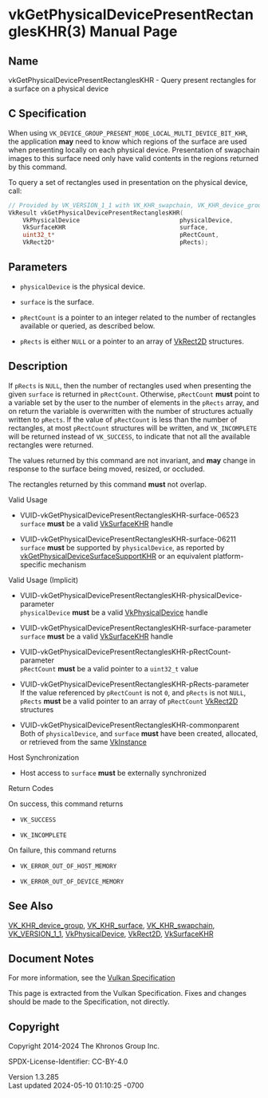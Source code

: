 # vkGetPhysicalDevicePresentRectanglesKHR(3) Manual Page

## Name

vkGetPhysicalDevicePresentRectanglesKHR - Query present rectangles for a
surface on a physical device



## <a href="#_c_specification" class="anchor"></a>C Specification

When using `VK_DEVICE_GROUP_PRESENT_MODE_LOCAL_MULTI_DEVICE_BIT_KHR`,
the application **may** need to know which regions of the surface are
used when presenting locally on each physical device. Presentation of
swapchain images to this surface need only have valid contents in the
regions returned by this command.

To query a set of rectangles used in presentation on the physical
device, call:

``` c
// Provided by VK_VERSION_1_1 with VK_KHR_swapchain, VK_KHR_device_group with VK_KHR_surface
VkResult vkGetPhysicalDevicePresentRectanglesKHR(
    VkPhysicalDevice                            physicalDevice,
    VkSurfaceKHR                                surface,
    uint32_t*                                   pRectCount,
    VkRect2D*                                   pRects);
```

## <a href="#_parameters" class="anchor"></a>Parameters

- `physicalDevice` is the physical device.

- `surface` is the surface.

- `pRectCount` is a pointer to an integer related to the number of
  rectangles available or queried, as described below.

- `pRects` is either `NULL` or a pointer to an array of
  [VkRect2D](https://registry.khronos.org/vulkan/specs/1.3-extensions/man/html/VkRect2D.html) structures.

## <a href="#_description" class="anchor"></a>Description

If `pRects` is `NULL`, then the number of rectangles used when
presenting the given `surface` is returned in `pRectCount`. Otherwise,
`pRectCount` **must** point to a variable set by the user to the number
of elements in the `pRects` array, and on return the variable is
overwritten with the number of structures actually written to `pRects`.
If the value of `pRectCount` is less than the number of rectangles, at
most `pRectCount` structures will be written, and `VK_INCOMPLETE` will
be returned instead of `VK_SUCCESS`, to indicate that not all the
available rectangles were returned.

The values returned by this command are not invariant, and **may**
change in response to the surface being moved, resized, or occluded.

The rectangles returned by this command **must** not overlap.

Valid Usage

- <a href="#VUID-vkGetPhysicalDevicePresentRectanglesKHR-surface-06523"
  id="VUID-vkGetPhysicalDevicePresentRectanglesKHR-surface-06523"></a>
  VUID-vkGetPhysicalDevicePresentRectanglesKHR-surface-06523  
  `surface` **must** be a valid [VkSurfaceKHR](https://registry.khronos.org/vulkan/specs/1.3-extensions/man/html/VkSurfaceKHR.html) handle

- <a href="#VUID-vkGetPhysicalDevicePresentRectanglesKHR-surface-06211"
  id="VUID-vkGetPhysicalDevicePresentRectanglesKHR-surface-06211"></a>
  VUID-vkGetPhysicalDevicePresentRectanglesKHR-surface-06211  
  `surface` **must** be supported by `physicalDevice`, as reported by
  [vkGetPhysicalDeviceSurfaceSupportKHR](https://registry.khronos.org/vulkan/specs/1.3-extensions/man/html/vkGetPhysicalDeviceSurfaceSupportKHR.html)
  or an equivalent platform-specific mechanism

Valid Usage (Implicit)

- <a
  href="#VUID-vkGetPhysicalDevicePresentRectanglesKHR-physicalDevice-parameter"
  id="VUID-vkGetPhysicalDevicePresentRectanglesKHR-physicalDevice-parameter"></a>
  VUID-vkGetPhysicalDevicePresentRectanglesKHR-physicalDevice-parameter  
  `physicalDevice` **must** be a valid
  [VkPhysicalDevice](https://registry.khronos.org/vulkan/specs/1.3-extensions/man/html/VkPhysicalDevice.html) handle

- <a
  href="#VUID-vkGetPhysicalDevicePresentRectanglesKHR-surface-parameter"
  id="VUID-vkGetPhysicalDevicePresentRectanglesKHR-surface-parameter"></a>
  VUID-vkGetPhysicalDevicePresentRectanglesKHR-surface-parameter  
  `surface` **must** be a valid [VkSurfaceKHR](https://registry.khronos.org/vulkan/specs/1.3-extensions/man/html/VkSurfaceKHR.html) handle

- <a
  href="#VUID-vkGetPhysicalDevicePresentRectanglesKHR-pRectCount-parameter"
  id="VUID-vkGetPhysicalDevicePresentRectanglesKHR-pRectCount-parameter"></a>
  VUID-vkGetPhysicalDevicePresentRectanglesKHR-pRectCount-parameter  
  `pRectCount` **must** be a valid pointer to a `uint32_t` value

- <a href="#VUID-vkGetPhysicalDevicePresentRectanglesKHR-pRects-parameter"
  id="VUID-vkGetPhysicalDevicePresentRectanglesKHR-pRects-parameter"></a>
  VUID-vkGetPhysicalDevicePresentRectanglesKHR-pRects-parameter  
  If the value referenced by `pRectCount` is not `0`, and `pRects` is
  not `NULL`, `pRects` **must** be a valid pointer to an array of
  `pRectCount` [VkRect2D](https://registry.khronos.org/vulkan/specs/1.3-extensions/man/html/VkRect2D.html) structures

- <a href="#VUID-vkGetPhysicalDevicePresentRectanglesKHR-commonparent"
  id="VUID-vkGetPhysicalDevicePresentRectanglesKHR-commonparent"></a>
  VUID-vkGetPhysicalDevicePresentRectanglesKHR-commonparent  
  Both of `physicalDevice`, and `surface` **must** have been created,
  allocated, or retrieved from the same [VkInstance](https://registry.khronos.org/vulkan/specs/1.3-extensions/man/html/VkInstance.html)

Host Synchronization

- Host access to `surface` **must** be externally synchronized

Return Codes

On success, this command returns  
- `VK_SUCCESS`

- `VK_INCOMPLETE`

On failure, this command returns  
- `VK_ERROR_OUT_OF_HOST_MEMORY`

- `VK_ERROR_OUT_OF_DEVICE_MEMORY`

## <a href="#_see_also" class="anchor"></a>See Also

[VK_KHR_device_group](https://registry.khronos.org/vulkan/specs/1.3-extensions/man/html/VK_KHR_device_group.html),
[VK_KHR_surface](https://registry.khronos.org/vulkan/specs/1.3-extensions/man/html/VK_KHR_surface.html),
[VK_KHR_swapchain](https://registry.khronos.org/vulkan/specs/1.3-extensions/man/html/VK_KHR_swapchain.html),
[VK_VERSION_1_1](https://registry.khronos.org/vulkan/specs/1.3-extensions/man/html/VK_VERSION_1_1.html),
[VkPhysicalDevice](https://registry.khronos.org/vulkan/specs/1.3-extensions/man/html/VkPhysicalDevice.html), [VkRect2D](https://registry.khronos.org/vulkan/specs/1.3-extensions/man/html/VkRect2D.html),
[VkSurfaceKHR](https://registry.khronos.org/vulkan/specs/1.3-extensions/man/html/VkSurfaceKHR.html)

## <a href="#_document_notes" class="anchor"></a>Document Notes

For more information, see the <a
href="https://registry.khronos.org/vulkan/specs/1.3-extensions/html/vkspec.html#vkGetPhysicalDevicePresentRectanglesKHR"
target="_blank" rel="noopener">Vulkan Specification</a>

This page is extracted from the Vulkan Specification. Fixes and changes
should be made to the Specification, not directly.

## <a href="#_copyright" class="anchor"></a>Copyright

Copyright 2014-2024 The Khronos Group Inc.

SPDX-License-Identifier: CC-BY-4.0

Version 1.3.285  
Last updated 2024-05-10 01:10:25 -0700
